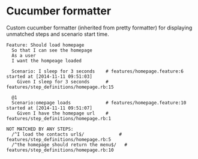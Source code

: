 Cucumber formatter
==============================

Custom cucumber formatter (inherited from pretty formatter) for displaying unmatched steps and scenario start time.

```
Feature: Should load homepage
  So that I can see the homepage
  As a user
  I want the hompeage loaded

  Scenario: I sleep for 3 seconds    # features/homepage.feature:6 started at [2014-11-11 09:51:03]
    Given I sleep for 3 seconds      # features/step_definitions/homepage.rb:15

  @1
  Scenario:omepage loads             # features/homepage.feature:10 started at [2014-11-11 09:51:07]
    Given I have the homepage url    # features/step_definitions/homepage.rb:1

NOT MATCHED BY ANY STEPS:
  /^I load the contacts url$/             # features/step_definitions/homepage.rb:5
  /^the homepage should return the menu$/   # features/step_definitions/homepage.rb:10
```
